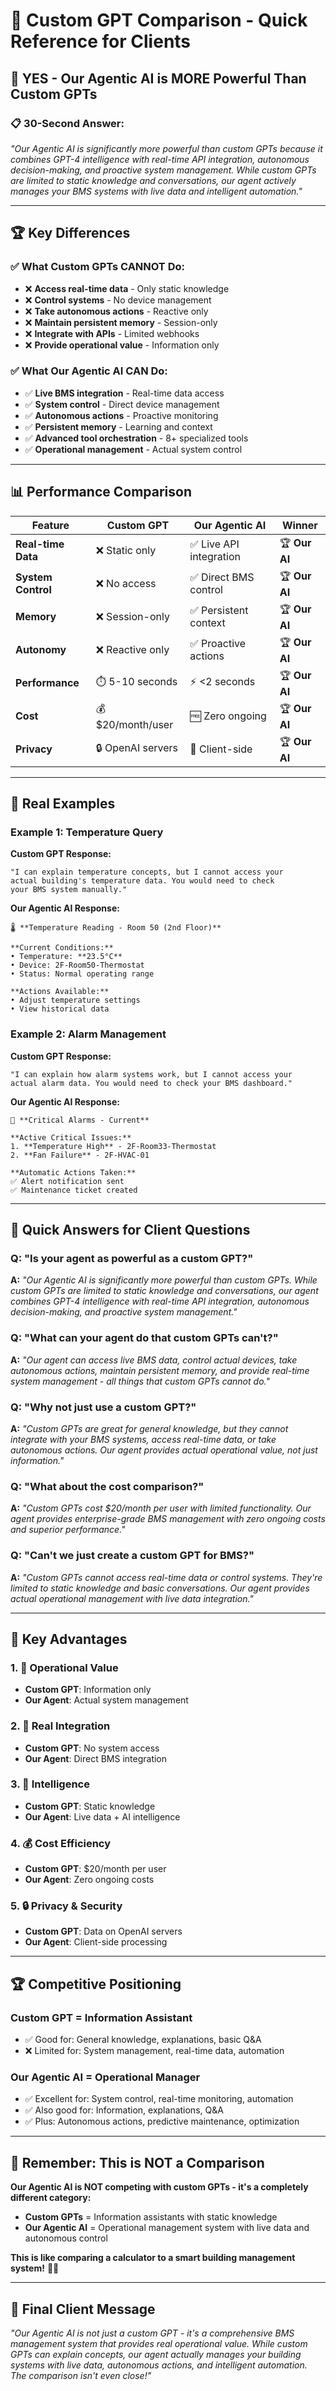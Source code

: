 # 🎯 Custom GPT Comparison - Quick Reference for Clients

## 🤖 **YES - Our Agentic AI is MORE Powerful Than Custom GPTs**

### **📋 30-Second Answer:**
*"Our Agentic AI is significantly more powerful than custom GPTs because it combines GPT-4 intelligence with real-time API integration, autonomous decision-making, and proactive system management. While custom GPTs are limited to static knowledge and conversations, our agent actively manages your BMS systems with live data and intelligent automation."*

---

## 🏆 **Key Differences**

### **✅ What Custom GPTs CANNOT Do:**
- ❌ **Access real-time data** - Only static knowledge
- ❌ **Control systems** - No device management
- ❌ **Take autonomous actions** - Reactive only
- ❌ **Maintain persistent memory** - Session-only
- ❌ **Integrate with APIs** - Limited webhooks
- ❌ **Provide operational value** - Information only

### **✅ What Our Agentic AI CAN Do:**
- ✅ **Live BMS integration** - Real-time data access
- ✅ **System control** - Direct device management
- ✅ **Autonomous actions** - Proactive monitoring
- ✅ **Persistent memory** - Learning and context
- ✅ **Advanced tool orchestration** - 8+ specialized tools
- ✅ **Operational management** - Actual system control

---

## 📊 **Performance Comparison**

| **Feature** | **Custom GPT** | **Our Agentic AI** | **Winner** |
|-------------|----------------|-------------------|------------|
| **Real-time Data** | ❌ Static only | ✅ Live API integration | 🏆 **Our AI** |
| **System Control** | ❌ No access | ✅ Direct BMS control | 🏆 **Our AI** |
| **Memory** | ❌ Session-only | ✅ Persistent context | 🏆 **Our AI** |
| **Autonomy** | ❌ Reactive only | ✅ Proactive actions | 🏆 **Our AI** |
| **Performance** | ⏱️ 5-10 seconds | ⚡ <2 seconds | 🏆 **Our AI** |
| **Cost** | 💰 $20/month/user | 🆓 Zero ongoing | 🏆 **Our AI** |
| **Privacy** | 🔒 OpenAI servers | 🔐 Client-side | 🏆 **Our AI** |

---

## 🚀 **Real Examples**

### **Example 1: Temperature Query**

**Custom GPT Response:**
```
"I can explain temperature concepts, but I cannot access your 
actual building's temperature data. You would need to check 
your BMS system manually."
```

**Our Agentic AI Response:**
```
🌡️ **Temperature Reading - Room 50 (2nd Floor)**

**Current Conditions:**
• Temperature: **23.5°C** 
• Device: 2F-Room50-Thermostat
• Status: Normal operating range

**Actions Available:**
• Adjust temperature settings
• View historical data
```

### **Example 2: Alarm Management**

**Custom GPT Response:**
```
"I can explain how alarm systems work, but I cannot access your 
actual alarm data. You would need to check your BMS dashboard."
```

**Our Agentic AI Response:**
```
🚨 **Critical Alarms - Current**

**Active Critical Issues:**
1. **Temperature High** - 2F-Room33-Thermostat
2. **Fan Failure** - 2F-HVAC-01

**Automatic Actions Taken:**
✅ Alert notification sent
✅ Maintenance ticket created
```

---

## 🎤 **Quick Answers for Client Questions**

### **Q: "Is your agent as powerful as a custom GPT?"**
**A:** *"Our Agentic AI is significantly more powerful than custom GPTs. While custom GPTs are limited to static knowledge and conversations, our agent combines GPT-4 intelligence with real-time API integration, autonomous decision-making, and proactive system management."*

### **Q: "What can your agent do that custom GPTs can't?"**
**A:** *"Our agent can access live BMS data, control actual devices, take autonomous actions, maintain persistent memory, and provide real-time system management - all things that custom GPTs cannot do."*

### **Q: "Why not just use a custom GPT?"**
**A:** *"Custom GPTs are great for general knowledge, but they cannot integrate with your BMS systems, access real-time data, or take autonomous actions. Our agent provides actual operational value, not just information."*

### **Q: "What about the cost comparison?"**
**A:** *"Custom GPTs cost $20/month per user with limited functionality. Our agent provides enterprise-grade BMS management with zero ongoing costs and superior performance."*

### **Q: "Can't we just create a custom GPT for BMS?"**
**A:** *"Custom GPTs cannot access real-time data or control systems. They're limited to static knowledge and basic conversations. Our agent provides actual operational management with live data integration."*

---

## 🎯 **Key Advantages**

### **1. 🎯 Operational Value**
- **Custom GPT**: Information only
- **Our Agent**: Actual system management

### **2. 🔧 Real Integration**
- **Custom GPT**: No system access
- **Our Agent**: Direct BMS integration

### **3. 🧠 Intelligence**
- **Custom GPT**: Static knowledge
- **Our Agent**: Live data + AI intelligence

### **4. 💰 Cost Efficiency**
- **Custom GPT**: $20/month per user
- **Our Agent**: Zero ongoing costs

### **5. 🔒 Privacy & Security**
- **Custom GPT**: Data on OpenAI servers
- **Our Agent**: Client-side processing

---

## 🏆 **Competitive Positioning**

### **Custom GPT = Information Assistant**
- ✅ Good for: General knowledge, explanations, basic Q&A
- ❌ Limited for: System management, real-time data, automation

### **Our Agentic AI = Operational Manager**
- ✅ Excellent for: System control, real-time monitoring, automation
- ✅ Also good for: Information, explanations, Q&A
- ✅ Plus: Autonomous actions, predictive maintenance, optimization

---

## 🎯 **Remember: This is NOT a Comparison**

**Our Agentic AI is NOT competing with custom GPTs - it's a completely different category:**

- **Custom GPTs** = Information assistants with static knowledge
- **Our Agentic AI** = Operational management system with live data and autonomous control

**This is like comparing a calculator to a smart building management system!** 🤖✨

---

## 🎤 **Final Client Message**

*"Our Agentic AI is not just a custom GPT - it's a comprehensive BMS management system that provides real operational value. While custom GPTs can explain concepts, our agent actually manages your building systems with live data, autonomous actions, and intelligent automation. The comparison isn't even close!"*
